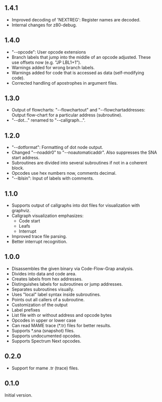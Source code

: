 ## 1.4.1
- Improved decoding of 'NEXTREG': Register names are decoded.
- Internal changes for z80-debug.


## 1.4.0
- "--opcode": User opcode extensions
- Branch labels that jump into the middle of an opcode adjusted. These use offsets now (e.g. "JP LBL1+1").
- Warnings added for wrong branch labels.
- Warnings added for code that is accessed as data (self-modifying code).
- Corrected handling of apostrophes in argument files.


## 1.3.0
- Output of flowcharts:
  "--flowchartout" and "--flowchartaddresses: Output flow-chart for a particular address (subroutine).
- "--dot..." renamed to "--callgraph...".


## 1.2.0
- "--dotformat": Formatting of dot node output.
- Changed "--noaddr0" to "--noautomaticaddr". Also suppresses the SNA start address.
- Subroutines are divided into several subroutines if not in a coherent block.
- Opcodes use hex numbers now, comments decimal.
- "--lblsin": Input of labels with comments.


## 1.1.0
- Supports output of callgraphs into dot files for visualization with graphviz.
- Callgraph visualization emphasizes:
  - Code start
  - Leafs
  - Interrupt
- Improved trace file parsing.
- Better interrupt recognition.


## 1.0.0
- Disassembles the given binary via Code-Flow-Grap analysis.
- Divides into data and code area.
- Creates labels from hex addresses.
- Distinguishes labels for subroutines or jump addresses.
- Separates subroutines visually.
- Uses "local" label syntax inside subroutines.
- Points out all callers of a subroutine.
- Customization of the output
- Label prefixes
- List file with or without address and opcode bytes
- Opcodes in upper or lower case
- Can read MAME trace (*.tr) files for better results.
- Supports *.sna (snapshot) files.
- Supports undocumented opcodes.
- Supports Spectrum Next opcodes.


## 0.2.0
- Support for mame .tr (trace) files.

## 0.1.0
Initial version.
